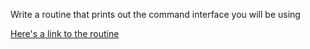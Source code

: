 Write a routine that prints out the command interface you will be using

[Here's a link to the routine](https://github.com/Thedegreeisalie/math4610/tree/master/homework/tasksheet1/task4)
